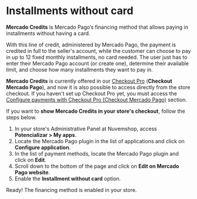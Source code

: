 # Installments without card

**Mercado Credits** is Mercado Pago’s financing method that allows paying in installments without having a card.

With this line of credit, administered by Mercado Pago, the payment is credited in full to the seller's account, while the customer can choose to pay in up to 12 fixed monthly installments, no card needed. The user just has to enter their Mercado Pago account (or create one), determine their available limit, and choose how many installments they want to pay in.
 
**Mercado Credits** is currently offered in our [Checkout Pro](/developers/en/docs/checkout-pro/landing) (**Checkout Mercado Pago**), and now it is also possible to access directly from the store checkout. If you haven't set up Checkout Pro yet, you must access the [Configure payments with Checkout Pro (Checkout Mercado Pago)](/developers/en/docs/nuvemshop/payment-configuration/checkout-pro) section.

If you want to **show Mercado Credits in your store's checkout**, follow the steps below.

1. In your store's Administrative Panel at Nuvemshop, access **Potencializar > My apps**.
2. Locate the Mercado Pago plugin in the list of applications and click on **Configure application**.
3. In the list of payment methods, locate the Mercado Pago plugin and click on **Edit**.
4. Scroll down to the bottom of the page and click on **Edit on Mercado Pago website**.
5. Enable the **Installment without card** option.

Ready! The financing method is enabled in your store.